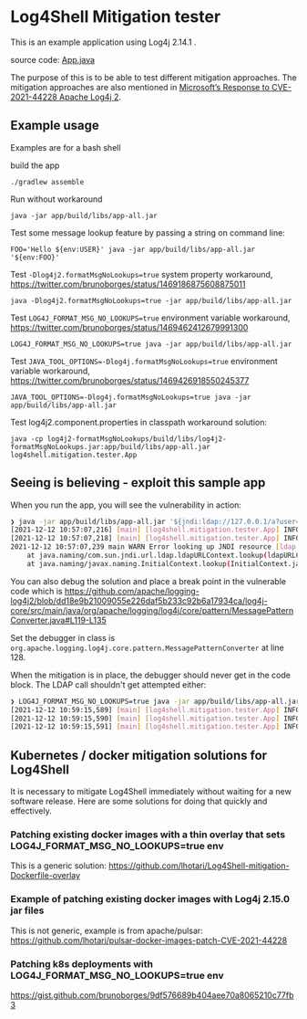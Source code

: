 # Log4Shell Mitigation tester

This is an example application using Log4j 2.14.1 .

source code: [App.java](app/src/main/java/log4shell/mitigation/tester/App.java)

The purpose of this is to be able to test different mitigation approaches. The mitigation approaches are also mentioned in [Microsoft’s Response to CVE-2021-44228 Apache Log4j 2](https://msrc-blog.microsoft.com/2021/12/11/microsofts-response-to-cve-2021-44228-apache-log4j2/).

## Example usage

Examples are for a bash shell


build the app
```
./gradlew assemble
```

Run without workaround
```
java -jar app/build/libs/app-all.jar
```

Test some message lookup feature by passing a string on command line:
```
FOO='Hello ${env:USER}' java -jar app/build/libs/app-all.jar '${env:FOO}'
```

Test `-Dlog4j2.formatMsgNoLookups=true` system property workaround, https://twitter.com/brunoborges/status/1469186875608875011
```
java -Dlog4j2.formatMsgNoLookups=true -jar app/build/libs/app-all.jar
```

Test ``LOG4J_FORMAT_MSG_NO_LOOKUPS=true`` environment variable workaround, https://twitter.com/brunoborges/status/1469462412679991300
```
LOG4J_FORMAT_MSG_NO_LOOKUPS=true java -jar app/build/libs/app-all.jar
```

Test `JAVA_TOOL_OPTIONS=-Dlog4j.formatMsgNoLookups=true` environment variable workaround, https://twitter.com/brunoborges/status/1469426918550245377
```
JAVA_TOOL_OPTIONS=-Dlog4j.formatMsgNoLookups=true java -jar app/build/libs/app-all.jar
```

Test log4j2.component.properties in classpath workaround solution:
```
java -cp log4j2-formatMsgNoLookups/build/libs/log4j2-formatMsgNoLookups.jar:app/build/libs/app-all.jar log4shell.mitigation.tester.App
```

## Seeing is believing - exploit this sample app

When you run the app, you will see the vulnerability in action:
```bash
❯ java -jar app/build/libs/app-all.jar '${jndi:ldap://127.0.0.1/a?user=${env:USER}}'
[2021-12-12 10:57:07,216] [main] [log4shell.mitigation.tester.App] INFO noLookups false
[2021-12-12 10:57:07,218] [main] [log4shell.mitigation.tester.App] INFO Lookups are enabled! The application is vulnerable for Log4Shell! Example lookup USER=lari
2021-12-12 10:57:07,239 main WARN Error looking up JNDI resource [ldap://127.0.0.1/a?user=lari]. javax.naming.InvalidNameException: ldap://127.0.0.1/a?user=lari
	at java.naming/com.sun.jndi.url.ldap.ldapURLContext.lookup(ldapURLContext.java:92)
	at java.naming/javax.naming.InitialContext.lookup(InitialContext.java:409)
```

You can also debug the solution and place a break point in the vulnerable code which is 
https://github.com/apache/logging-log4j2/blob/dd18e9b21009055e226daf5b233c92b6a17934ca/log4j-core/src/main/java/org/apache/logging/log4j/core/pattern/MessagePatternConverter.java#L119-L135

Set the debugger in class is `org.apache.logging.log4j.core.pattern.MessagePatternConverter` at line 128.

When the mitigation is in place, the debugger should never get in the code block. The LDAP call shouldn't get attempted either:

```bash
❯ LOG4J_FORMAT_MSG_NO_LOOKUPS=true java -jar app/build/libs/app-all.jar '${jndi:ldap://127.0.0.1/a?user=${env:USER}}'
[2021-12-12 10:59:15,589] [main] [log4shell.mitigation.tester.App] INFO noLookups true
[2021-12-12 10:59:15,590] [main] [log4shell.mitigation.tester.App] INFO Lookups are disabled. Example lookup USER=${env:USER}
[2021-12-12 10:59:15,591] [main] [log4shell.mitigation.tester.App] INFO Provided command line arguments are [${jndi:ldap://127.0.0.1/a?user=${env:USER}}]
```

## Kubernetes / docker mitigation solutions for Log4Shell

It is necessary to mitigate Log4Shell immediately without waiting for a new software release. Here are some solutions for doing that quickly and effectively.

### Patching existing docker images with a thin overlay that sets LOG4J_FORMAT_MSG_NO_LOOKUPS=true env

This is a generic solution:
https://github.com/lhotari/Log4Shell-mitigation-Dockerfile-overlay

### Example of patching existing docker images with Log4j 2.15.0 jar files

This is not generic, example is from apache/pulsar:
https://github.com/lhotari/pulsar-docker-images-patch-CVE-2021-44228

### Patching k8s deployments with LOG4J_FORMAT_MSG_NO_LOOKUPS=true env

https://gist.github.com/brunoborges/9df576689b404aee70a8065210c77fb3


